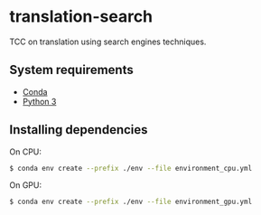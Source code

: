 # translation-search

TCC on translation using search engines techniques.

## System requirements
- [Conda](https://anaconda.org/anaconda/conda)
- [Python 3](https://www.python.org/)

## Installing dependencies
On CPU:
```bash 
$ conda env create --prefix ./env --file environment_cpu.yml
```

On GPU:
```bash 
$ conda env create --prefix ./env --file environment_gpu.yml
```
